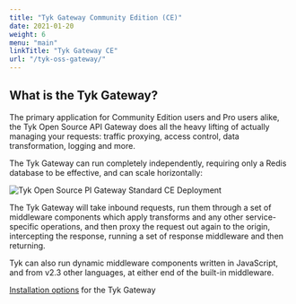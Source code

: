 ```yaml
---
title: "Tyk Gateway Community Edition (CE)"
date: 2021-01-20
weight: 6
menu: "main"
linkTitle: "Tyk Gateway CE" 
url: "/tyk-oss-gateway/"
---
```


## What is the Tyk Gateway?

The primary application for Community Edition users and Pro users alike, the Tyk Open Source API Gateway does all the heavy lifting of actually managing your requests: traffic proxying, access control, data transformation, logging and more.

The Tyk Gateway can run completely independently, requiring only a Redis database to be effective, and can scale horizontally:

![Tyk Open Source PI Gateway Standard CE Deployment](/docs/img/diagrams/gateway3.png)

The Tyk Gateway will take inbound requests, run them through a set of middleware components which apply transforms and any other service-specific operations, and then proxy the request out again to the origin, intercepting the response, running a set of response middleware and then returning.

Tyk can also run dynamic middleware components written in JavaScript, and from v2.3 other languages, at either end of the built-in middleware.

[Installation options](/docs/tyk-oss-gateway/) for the Tyk Gateway



